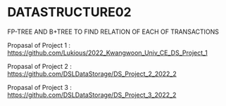 # DATASTRUCTURE02
FP-TREE AND B+TREE TO FIND RELATION OF EACH OF TRANSACTIONS

Propasal of Project 1 : https://github.com/Lukious/2022_Kwangwoon_Univ_CE_DS_Project_1

Propasal of Project 2 : https://github.com/DSLDataStorage/DS_Project_2_2022_2

Propasal of Project 3 :  https://github.com/DSLDataStorage/DS_Project_3_2022_2
